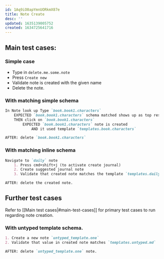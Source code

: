 ```yaml
---
id: 1Aq9iO0apYmnUORkmX87e
title: Note Create
desc: ''
updated: 1635139005752
created: 1634725641716
---
```


## Main test cases:
### Simple case
* Type in `delete.me.some.note`
* Press `Create new`
* Validate note is created with the given name
* Delete the note.

### With matching simple schema
```md
In Note look up Type `book.book1.characters`
    EXPECTED `book.book1.characters` schema matched shows up as top result
    THEN click on `book.book1.characters`
        EXPECTED `book.book1.characters` note is created
            AND it used template `templates.book.characters`

AFTER: delete `book.book1.characters`
```

### With matching inline schema
```md
Navigate to `daily` note
    1. Press cmd+shift+j (to activate create journal)
    2. Create suggested journal note
    3. Validate that created note matches the template `templates.daily`

AFTER: delete the created note.
```

## Further test cases
Refer to [[Main test cases|#main-test-cases]] for primary test cases to run regarding note creation.

### With untyped template schema.
```md
1. Create a new note `untyped_template.one`
2. Validate that value in created note matches `templates.untyped.md`

AFTER: delete `untyped_template.one` note.
```
